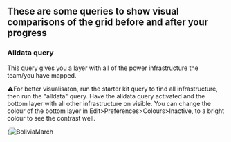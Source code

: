 ## These are some queries to show visual comparisons of the grid before and after your progress

### Alldata query
This query gives you a layer with all of the power infrastructure the team/you have mapped. 

⚠️For better visualisaton, run the starter kit query to find all infrastructure, then run the "alldata" query. Have the alldata query activated and the bottom layer with all other infrastructure on visible. You can change the colour of the bottom layer in Edit>Preferences>Colours>Inactive, to a bright colour to see the contrast well.

(![BoliviaMarch](https://github.com/user-attachments/assets/d96fe0e2-9e5a-4966-8757-ef24363b66e9)


